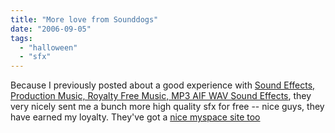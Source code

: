 ```yaml
---
title: "More love from Sounddogs"
date: "2006-09-05"
tags: 
  - "halloween"
  - "sfx"
---
```


Because I previously posted about a good experience with [Sound Effects, Production Music, Royalty Free Music, MP3 AIF WAV Sound Effects](http://www.sounddogs.com/ "Sound Effects, Production Music, Royalty Free Music, MP3 AIF WAV Sound Effects"), they very nicely sent me a bunch more high quality sfx for free -- nice guys, they have earned my loyalty. They've got a [nice myspace site too](http://myspace.com/sounddogs)
